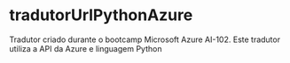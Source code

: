 # tradutorUrlPythonAzure
Tradutor criado durante o bootcamp Microsoft Azure AI-102. Este tradutor utiliza a API da Azure e linguagem Python
